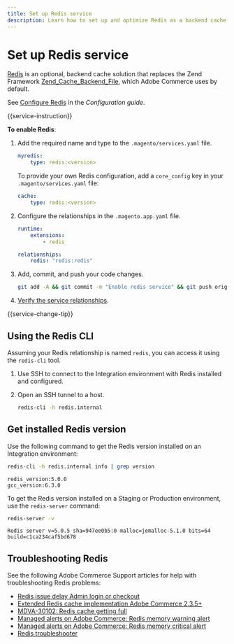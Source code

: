```yaml
---
title: Set up Redis service
description: Learn how to set up and optimize Redis as a backend cache solution for Adobe Commerce on cloud infrastructure.
---
```


# Set up Redis service

[Redis](https://redis.io) is an optional, backend cache solution that replaces the Zend Framework [Zend_Cache_Backend_File](https://framework.zend.com/apidoc/1.0/Zend_Cache/Backend/Zend_Cache_Backend_File.html), which Adobe Commerce uses by default.

See [Configure Redis](https://experienceleague.adobe.com/docs/commerce-operations/configuration-guide/cache/redis/config-redis.html) in the _Configuration guide_.

{{service-instruction}}

**To enable Redis**:

1. Add the required name and type to the `.magento/services.yaml` file.

   ```yaml
   myredis:
       type: redis:<version>
   ```

   To provide your own Redis configuration, add a `core_config` key in your `.magento/services.yaml` file:

   ```yaml
   cache:
       type: redis:<version>
   ```

1. Configure the relationships in the `.magento.app.yaml` file.

   ```yaml
   runtime:
       extensions:
           - redis

   relationships:
       redis: "redis:redis"
   ```

1. Add, commit, and push your code changes.

   ```bash
   git add -A && git commit -m "Enable redis service" && git push origin <branch-name>
   ```

1. [Verify the service relationships](services-yaml.md#service-relationships).

{{service-change-tip}}

## Using the Redis CLI

Assuming your Redis relationship is named `redis`, you can access it using the `redis-cli` tool.

1. Use SSH to connect to the Integration environment with Redis installed and configured.

1. Open an SSH tunnel to a host.

   ```bash
   redis-cli -h redis.internal
   ```

## Get installed Redis version

Use the following command to get the Redis version installed on an Integration environment:

```bash
redis-cli -h redis.internal info | grep version
```

```terminal
redis_version:5.0.0
gcc_version:6.3.0
```

To get the Redis version installed on a Staging or Production environment, use the `redis-server` command:

```bash
redis-server -v
```

```terminal
Redis server v=5.0.5 sha=947ee0b5:0 malloc=jemalloc-5.1.0 bits=64 build=c1ca234caf5bd678
```

## Troubleshooting Redis

See the following Adobe Commerce Support articles for help with troubleshooting Redis problems:

-  [Redis issue delay Admin login or checkout](https://experienceleague.adobe.com/docs/commerce-knowledge-base/kb/troubleshooting/miscellaneous/redis-issue-delay-magento-admin-login-or-checkout.html)
-  [Extended Redis cache implementation Adobe Commerce 2.3.5+](https://experienceleague.adobe.com/docs/commerce-knowledge-base/kb/best-practices/redis/extended-redis-cache-implementation-magento-commerce-2.3.5.html)
-  [MDVA-30102: Redis cache getting full](https://experienceleague.adobe.com/docs/commerce-knowledge-base/kb/support-tools/patches/mdva-30102-magento-patch-redis-cache-getting-full.html)
-  [Managed alerts on Adobe Commerce: Redis memory warning alert](https://experienceleague.adobe.com/docs/commerce-knowledge-base/kb/support-tools/managed-alerts/managed-alerts-on-magento-commerce-redis-memory-warning-alert.html)
-  [Managed alerts on Adobe Commerce: Redis memory critical alert](https://experienceleague.adobe.com/docs/commerce-knowledge-base/kb/support-tools/managed-alerts/managed-alerts-on-magento-commerce-redis-memory-critical-alert.html)
-  [Redis troubleshooter](https://experienceleague.adobe.com/docs/commerce-knowledge-base/kb/troubleshooting/miscellaneous/redis-troubleshooter.html)
